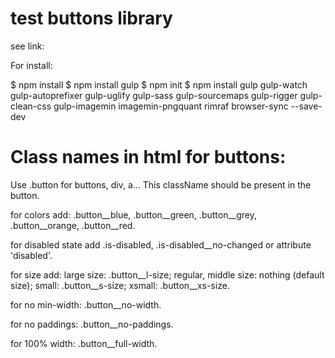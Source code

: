 # test buttons library

see link:

For install:

$ npm install
$ npm install gulp
$ npm init
$ npm install gulp gulp-watch  gulp-autoprefixer gulp-uglify gulp-sass gulp-sourcemaps gulp-rigger gulp-clean-css gulp-imagemin imagemin-pngquant rimraf browser-sync --save-dev

# Class names in html for buttons:
Use .button for buttons, div, a... This className should be present in the button.

for colors add:
.button__blue, .button__green, .button__grey, .button__orange, .button__red.

for disabled state add .is-disabled, .is-disabled__no-changed or attribute 'disabled'.

for size add:
large size: .button__l-size;
regular, middle size: nothing (default size);
small: .button__s-size;
xsmall: .button__xs-size.

for no min-width: .button__no-width.

for no paddings: .button__no-paddings.

for 100% width: .button__full-width.

